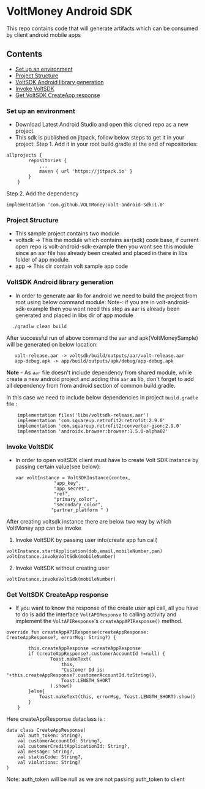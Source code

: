 # VoltMoney Android SDK

This repo contains code that will generate artifacts which can be consumed by client android mobile apps

## Contents
* [Set up an environment](#set-up-an-environment)
* [Project Structure](#project-structure)
* [VoltSDK Android library generation](#voltsdk-android-library-generation)
* [Invoke VoltSDK](#invoke-voltsdk)
* [Get VoltSDK CreateApp response](#get-voltsdk-createapp-response)
### Set up an environment

* Download Latest Android Studio and open this cloned repo as a new project.
* This sdk is published on jitpack, follow below steps to get it in your project: 
Step 1. Add it in your root build.gradle at the end of repositories:
```
allprojects {
		repositories {
			...
			maven { url 'https://jitpack.io' }
		}
	}
```
Step 2. Add the dependency
```
implementation 'com.github.VOLTMoney:volt-android-sdk:1.0'

```
### Project Structure
* This sample project contains two module
* voltsdk  -> This the module which contains aar(sdk) code base, if current open repo is volt-android-sdk-example then you wont see this module since an aar file has already been created and placed in there in libs folder of app module.
* app -> This dir contain volt sample app code

### VoltSDK Android library generation

* In order to generate aar lib for android we need to build the project from root using below command
  module:
  Note-: if you are in volt-android-sdk-example then you wont need this step as aar is already been generated and placed in libs dir of app module
```
  ./gradlw clean build
```
After successful run of above command the aar and apk(VoltMoneySample) will be generated on below location:

```
   volt-release.aar -> voltsdk/build/outputs/aar/volt-release.aar
   app-debug.apk -> app/build/outputs/apk/debug/app-debug.apk
```

**Note** - As `aar` file doesn't include dependency from shared module, while create a new android
project and adding this `aar` as lib, don't forget to add all dependency from from android section
of common build.gradle.

In this case we need to include below dependencies in project  `build.gradle` file :

```
    implementation files('libs/voltsdk-release.aar')
    implementation 'com.squareup.retrofit2:retrofit:2.9.0'
    implementation 'com.squareup.retrofit2:converter-gson:2.9.0'
    implementation 'androidx.browser:browser:1.5.0-alpha02'
```
### Invoke VoltSDK
* In order to open voltSDK client must have to create Volt SDK instance by passing certain value(see below):
  ```
  var voltInstance = VoltSDKInstance(contex,
                "app_key",
                "app_secret",
                "ref",
                "primary_color",
                "secondary_color",
               "partner_platform " )
  ```
After creating voltsdk instance there are below two way by which VoltMoney app can be invoke
1. Invoke VoltSDK by passing user info(create app fun call)
```
voltInstance.startApplication(dob,email,mobileNumber,pan)
voltInstance.invokeVoltSdk(mobileNumber)

```
2. Invoke VoltSDK without creating user
```
voltInstance.invokeVoltSdk(mobileNumber)
```

### Get VoltSDK CreateApp response
* If you want to know the response of the create user api call, all you have to do is add the interface  `VoltAPIResponse` to calling activity and implement the `VoltAPIResponse`'s `createAppAPIResponse()` method.
```
override fun createAppAPIResponse(createAppResponse: CreateAppResponse?, errorMsg: String?) {

        this.createAppResponse =createAppResponse
        if (createAppResponse?.customerAccountId !=null) {
                Toast.makeText(
                    this,
                    "Customer Id is: "+this.createAppResponse?.customerAccountId.toString(),
                    Toast.LENGTH_SHORT
                ).show()
        }else{
            Toast.makeText(this, errorMsg, Toast.LENGTH_SHORT).show()
        }
    }
```
Here createAppResponse dataclass is : 
```
data class CreateAppResponse(
    val auth_token: String?,
    val customerAccountId: String?,
    val customerCreditApplicationId: String?,
    val message: String?,
    val statusCode: String?,
    val violations: String?
)
```
Note: auth_token will be null as we are not passing auth_token to client

